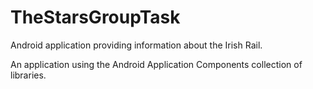 # TheStarsGroupTask
Android application providing information about the Irish Rail.

An application using the Android Application Components collection of libraries.
